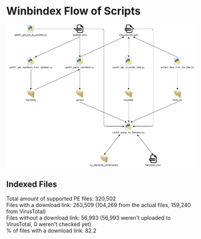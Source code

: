 # Winbindex Flow of Scripts

![winbindex-scripts-flow.png](winbindex-scripts-flow.png)

## Indexed Files

<!--FileStats-->
Total amount of supported PE files: 320,502  
Files with a download link: 263,509 (104,269 from the actual files, 159,240 from VirusTotal)  
Files without a download link: 56,993 (56,993 weren't uploaded to VirusTotal, 0 weren't checked yet)  
% of files with a download link: 82.2  
<!--/FileStats-->
